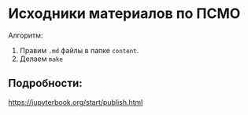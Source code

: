 # Исходники материалов по ПСМО


Алгоритм:

1. Правим `.md` файлы в папке `content`.
2. Делаем `make`

## Подробности:

https://jupyterbook.org/start/publish.html